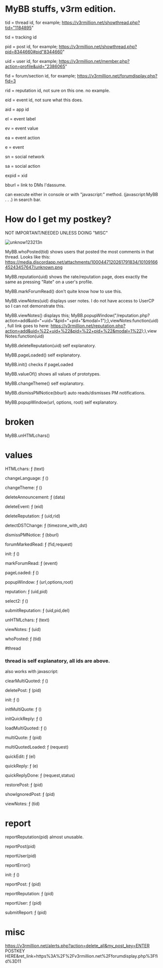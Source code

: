 # MyBB stuffs, v3rm edition.

tid = thread id, for example; https://v3rmillion.net/showthread.php?tid="1184895"

tid = tracking id

pid = post id, for example; https://v3rmillion.net/showthread.php?pid=8344660#pid"8344660"

uid = user id, for example; https://v3rmillion.net/member.php?action=profile&uid="2386065"

fid = forum/section id, for example; https://v3rmillion.net/forumdisplay.php?fid=3

rid = reputation id, not sure on this one. no example.

eid = event id, not sure what this does.

aid = app id

el = event label

ev = event value

ea = event action

e = event

sn = social network

sa = social action

expid = xid

bburl = link to DMs I'dassume.

can execute either in console or with "javascript:" method. (javascript:MyBB . . .) in search bar.

# How do I get my postkey?

NOT IMPORTANT/NEEDED UNLESS DOING "MISC"

![unknow123213n](https://user-images.githubusercontent.com/83344789/185798306-9c14532a-2215-4e01-af04-01d34c7b7d0b.png)

MyBB.whoPosted(tid) shows users that posted the most comments in that thread. Looks like this: https://media.discordapp.net/attachments/1000447120261791834/1010916645243457647/unknown.png

MyBB.reputation(uid) shows the rate/reputation page, does exactly the same as pressing "Rate" on a user's profile.

MyBB.markForumRead() don't quite know how to use this.

MyBB.viewNotes(uid) displays user notes. I do not have access to UserCP so I can not demonstrate this.

MyBB.viewNotes() displays this; MyBB.popupWindow("/reputation.php?action=add&uid="+uid+"&pid="+pid+"&modal=1");},viewNotes:function(uid), full link goes to here: https://v3rmillion.net/reputation.php?action=add&uid=%22+uid+%22&pid=%22+pid+%22&modal=1%22);},viewNotes:function(uid)

MyBB.deleteReputation(uid) self explanatory.

MyBB.pageLoaded() self explanatory.

MyBB.init() checks if pageLoaded

MyBB.valueOf() shows all values of prototypes.

MyBB.changeTheme() self explanatory.

MyBB.dismissPMNotice(bburl) auto reads/dismisses PM notifications.

MyBB.popupWindow(url, options, root) self explanatory.

# broken

MyBB.unHTMLchars()

# values

HTMLchars: ƒ (text)

changeLanguage: ƒ ()

changeTheme: ƒ ()

deleteAnnouncement: ƒ (data)

deleteEvent: ƒ (eid)

deleteReputation: ƒ (uid,rid)

detectDSTChange: ƒ (timezone_with_dst)

dismissPMNotice: ƒ (bburl)

forumMarkedRead: ƒ (fid,request)

init: ƒ ()

markForumRead: ƒ (event)

pageLoaded: ƒ ()

popupWindow: ƒ (url,options,root)

reputation: ƒ (uid,pid)

select2: ƒ ()

submitReputation: ƒ (uid,pid,del)

unHTMLchars: ƒ (text)

viewNotes: ƒ (uid)

whoPosted: ƒ (tid)

#thread

### thread is self explanatory, all ids are above.

also works with javascript:

clearMultiQuoted: ƒ ()

deletePost: ƒ (pid)

init: ƒ ()

initMultiQuote: ƒ ()

initQuickReply: ƒ ()

loadMultiQuoted: ƒ ()

multiQuote: ƒ (pid)

multiQuotedLoaded: ƒ (request)

quickEdit: ƒ (el)

quickReply: ƒ (e)

quickReplyDone: ƒ (request,status)

restorePost: ƒ (pid)

showIgnoredPost: ƒ (pid)

viewNotes: ƒ (tid)

# report

reportReputation(pid) almost unusable.

reportPost(pid)

reportUser(pid)

reportError()

init: ƒ ()

reportPost: ƒ (pid)

reportReputation: ƒ (pid)

reportUser: ƒ (pid)

submitReport: ƒ (pid)

# misc

https://v3rmillion.net/alerts.php?action=delete_all&my_post_key=ENTER POSTKEY HERE&ret_link=https%3A%2F%2Fv3rmillion.net%2Fforumdisplay.php%3Ffid%3D11
